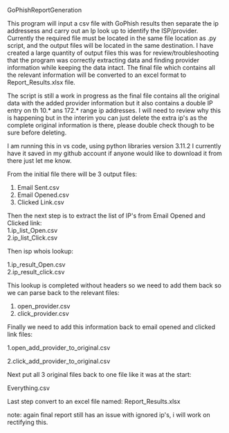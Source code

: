 GoPhishReportGeneration

This program will input a csv file with GoPhish results then separate the ip addressess and carry out an Ip look up to identify the ISP/provider. Currently the required file must be located in the same file location as .py script, and the output files will be located in the same destination. I have created a large quantity of output files this was for review/troubleshooting that the program was correctly extracting data and finding provider information while keeping the data intact. The final file which contains all the relevant information will be converted to an excel format to Report_Results.xlsx file. 

The script is still a work in progress as the final file contains all the original data with the added provider information but it also contains a double IP entry on th 10.* ans 172.* range ip addresses. I will need to review why this is happening but in the interim you can just delete the extra ip's as the complete original information is there, please double check though to be sure before deleting. 

I am running this in vs code, using python libraries version 3.11.2 I currently have it saved in my github account if anyone would like to download it from there just let me know.


From the initial file there will be 3 output files:
1. Email Sent.csv 
2. Email Opened.csv
3. Clicked Link.csv

Then the next step is to extract the list of IP's from Email Opened and Clicked link:   
1.ip_list_Open.csv  
2.ip_list_Click.csv
                                                                                                                                             
Then isp whois lookup: 

1.ip_result_Open.csv  
2.ip_result_click.csv


This lookup is completed without headers so we need to add them back so we can parse back to the relevant files: 
1. open_provider.csv
2. click_provider.csv

                                                                                                                                        
                                                                                                                                      

Finally we need to add this information back to email opened and clicked link files: 

1.open_add_provider_to_original.csv

2.click_add_provider_to_original.csv

Next put all 3 original files back to one file like it was at the start:

Everything.csv


Last step convert to an excel file named: 
Report_Results.xlsx                                                                                   


note: again final report still has an issue with ignored ip's, i will work on rectifying this.

